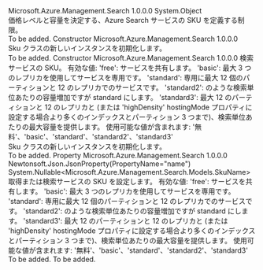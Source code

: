 <Type Name="Sku" FullName="Microsoft.Azure.Management.Search.Models.Sku">
  <TypeSignature Language="C#" Value="public class Sku" />
  <TypeSignature Language="ILAsm" Value=".class public auto ansi beforefieldinit Sku extends System.Object" />
  <TypeSignature Language="DocId" Value="T:Microsoft.Azure.Management.Search.Models.Sku" />
  <TypeSignature Language="VB.NET" Value="Public Class Sku" />
  <TypeSignature Language="F#" Value="type Sku = class" />
  <AssemblyInfo>
    <AssemblyName>Microsoft.Azure.Management.Search</AssemblyName>
    <AssemblyVersion>1.0.0.0</AssemblyVersion>
  </AssemblyInfo>
  <Base>
    <BaseTypeName>System.Object</BaseTypeName>
  </Base>
  <Interfaces />
  <Docs>
    <summary>
            価格レベルと容量を決定する、Azure Search サービスの SKU を定義する制限。
            <see href="https://azure.microsoft.com/documentation/articles/search-sku-tier/" /></summary>
    <remarks>To be added.</remarks>
  </Docs>
  <Members>
    <Member MemberName=".ctor">
      <MemberSignature Language="C#" Value="public Sku ();" />
      <MemberSignature Language="ILAsm" Value=".method public hidebysig specialname rtspecialname instance void .ctor() cil managed" />
      <MemberSignature Language="DocId" Value="M:Microsoft.Azure.Management.Search.Models.Sku.#ctor" />
      <MemberSignature Language="VB.NET" Value="Public Sub New ()" />
      <MemberType>Constructor</MemberType>
      <AssemblyInfo>
        <AssemblyName>Microsoft.Azure.Management.Search</AssemblyName>
        <AssemblyVersion>1.0.0.0</AssemblyVersion>
      </AssemblyInfo>
      <Parameters />
      <Docs>
        <summary>
            Sku クラスの新しいインスタンスを初期化します。
            </summary>
        <remarks>To be added.</remarks>
      </Docs>
    </Member>
    <Member MemberName=".ctor">
      <MemberSignature Language="C#" Value="public Sku (Nullable&lt;Microsoft.Azure.Management.Search.Models.SkuName&gt; name = null);" />
      <MemberSignature Language="ILAsm" Value=".method public hidebysig specialname rtspecialname instance void .ctor(valuetype System.Nullable`1&lt;valuetype Microsoft.Azure.Management.Search.Models.SkuName&gt; name) cil managed" />
      <MemberSignature Language="DocId" Value="M:Microsoft.Azure.Management.Search.Models.Sku.#ctor(System.Nullable{Microsoft.Azure.Management.Search.Models.SkuName})" />
      <MemberSignature Language="VB.NET" Value="Public Sub New (Optional name As Nullable(Of SkuName) = null)" />
      <MemberSignature Language="F#" Value="new Microsoft.Azure.Management.Search.Models.Sku : Nullable&lt;Microsoft.Azure.Management.Search.Models.SkuName&gt; -&gt; Microsoft.Azure.Management.Search.Models.Sku" Usage="new Microsoft.Azure.Management.Search.Models.Sku name" />
      <MemberType>Constructor</MemberType>
      <AssemblyInfo>
        <AssemblyName>Microsoft.Azure.Management.Search</AssemblyName>
        <AssemblyVersion>1.0.0.0</AssemblyVersion>
      </AssemblyInfo>
      <Parameters>
        <Parameter Name="name" Type="System.Nullable&lt;Microsoft.Azure.Management.Search.Models.SkuName&gt;" />
      </Parameters>
      <Docs>
        <param name="name">検索サービスの SKU。 有効な値: 'free': サービスを共有します。 'basic': 最大 3 つのレプリカを使用してサービスを専用です。 'standard': 専用に最大 12 個のパーティションと 12 のレプリカでのサービスです。 'standard2': のような検索単位あたりの容量増加ですが standard にします。 'standard3': 最大 12 のパーティションと 12 のレプリカと (または 'highDensity' hostingMode プロパティに設定する場合より多くのインデックスとパーティション 3 つまで)、検索単位あたりの最大容量を提供します。 使用可能な値が含まれます: '無料'、'basic'、'standard'、'standard2'、'standard3'</param>
        <summary>
            Sku クラスの新しいインスタンスを初期化します。
            </summary>
        <remarks>To be added.</remarks>
      </Docs>
    </Member>
    <Member MemberName="Name">
      <MemberSignature Language="C#" Value="public Nullable&lt;Microsoft.Azure.Management.Search.Models.SkuName&gt; Name { get; set; }" />
      <MemberSignature Language="ILAsm" Value=".property instance valuetype System.Nullable`1&lt;valuetype Microsoft.Azure.Management.Search.Models.SkuName&gt; Name" />
      <MemberSignature Language="DocId" Value="P:Microsoft.Azure.Management.Search.Models.Sku.Name" />
      <MemberSignature Language="VB.NET" Value="Public Property Name As Nullable(Of SkuName)" />
      <MemberSignature Language="F#" Value="member this.Name : Nullable&lt;Microsoft.Azure.Management.Search.Models.SkuName&gt; with get, set" Usage="Microsoft.Azure.Management.Search.Models.Sku.Name" />
      <MemberType>Property</MemberType>
      <AssemblyInfo>
        <AssemblyName>Microsoft.Azure.Management.Search</AssemblyName>
        <AssemblyVersion>1.0.0.0</AssemblyVersion>
      </AssemblyInfo>
      <Attributes>
        <Attribute>
          <AttributeName>Newtonsoft.Json.JsonProperty(PropertyName="name")</AttributeName>
        </Attribute>
      </Attributes>
      <ReturnValue>
        <ReturnType>System.Nullable&lt;Microsoft.Azure.Management.Search.Models.SkuName&gt;</ReturnType>
      </ReturnValue>
      <Docs>
        <summary>
            取得または検索サービスの SKU を設定します。 有効な値: 'free': サービスを共有します。 'basic': 最大 3 つのレプリカを使用してサービスを専用です。 'standard': 専用に最大 12 個のパーティションと 12 のレプリカでのサービスです。 'standard2': のような検索単位あたりの容量増加ですが standard にします。 'standard3': 最大 12 のパーティションと 12 のレプリカと (または 'highDensity' hostingMode プロパティに設定する場合より多くのインデックスとパーティション 3 つまで)、検索単位あたりの最大容量を提供します。 使用可能な値が含まれます: '無料'、'basic'、'standard'、'standard2'、'standard3'
            </summary>
        <value>To be added.</value>
        <remarks>To be added.</remarks>
      </Docs>
    </Member>
  </Members>
</Type>